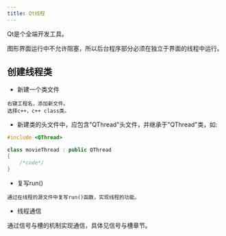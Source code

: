 ```yaml
---
title: Qt线程
---
```


Qt是个全端开发工具。

图形界面运行中不允许阻塞，所以后台程序部分必须在独立于界面的线程中运行。

## 创建线程类

- 新建一个类文件

```
右键工程名，添加新文件。
选择c++，c++ class类。
```

- 新建类的头文件中，应包含"QThread"头文件，并继承于"QThread"类，如: 

```c++
#include <QThread>

class movieThread : public QThread
{
	/*code*/
}
```

- 复写run()

```
通过在线程的源文件中复写run()函数，实现线程的功能。
```

- 线程通信

通过信号与槽的机制实现通信，具体见信号与槽章节。


